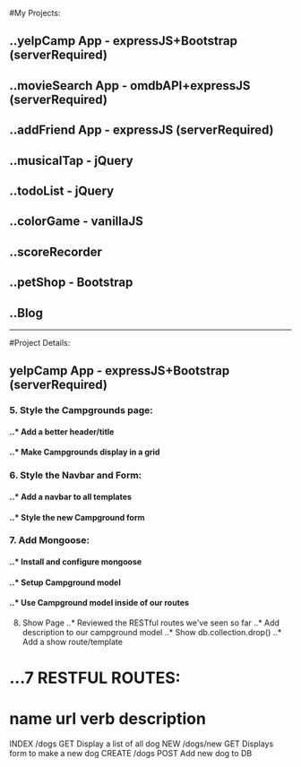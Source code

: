 #My Projects: 

## ..yelpCamp App - expressJS+Bootstrap (serverRequired)
## ..movieSearch App - omdbAPI+expressJS (serverRequired)
## ..addFriend App - expressJS (serverRequired)
## ..musicalTap - jQuery
## ..todoList - jQuery
## ..colorGame - vanillaJS
## ..scoreRecorder
## ..petShop - Bootstrap
## ..Blog

*******************************************************

#Project Details:

## yelpCamp App - expressJS+Bootstrap (serverRequired)

### 5. Style the Campgrounds page:
#### ..* Add a better header/title
#### ..* Make Campgrounds display in a grid

### 6. Style the Navbar and Form:
#### ..* Add a navbar to all templates
#### ..* Style the new Campground form

### 7. Add Mongoose:
#### ..* Install and configure mongoose
#### ..* Setup Campground model
#### ..* Use Campground model inside of our routes

8. Show Page
 ..* Reviewed the RESTful routes we've seen so far 
 ..* Add description to our campground model
 ..* Show db.collection.drop()
 ..* Add a show route/template

 ...7 RESTFUL ROUTES: 
===============================================================
  name      url        verb              description
===============================================================
  INDEX    /dogs       GET     Display a list of all dog
  NEW      /dogs/new   GET     Displays form to make a new dog
  CREATE   /dogs       POST    Add new dog to DB
  
  
  
  